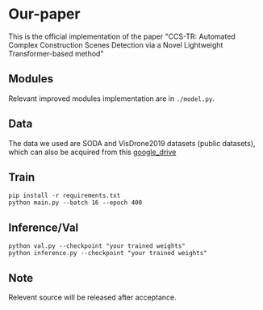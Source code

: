 # Our-paper
This is the official implementation of the paper "CCS-TR: Automated Complex Construction Scenes Detection via a Novel Lightweight Transformer-based method"


## Modules
Relevant improved modules implementation are in `./model.py`.


## Data
The data we used are SODA and VisDrone2019 datasets (public datasets), which can also be acquired from this [google_drive](./)


## Train
```
pip install -r requirements.txt
python main.py --batch 16 --epoch 400
```

## Inference/Val
```
python val.py --checkpoint "your trained weights"
python inference.py --checkpoint "your trained weights"
```

## Note
Relevent source will be released after acceptance.
